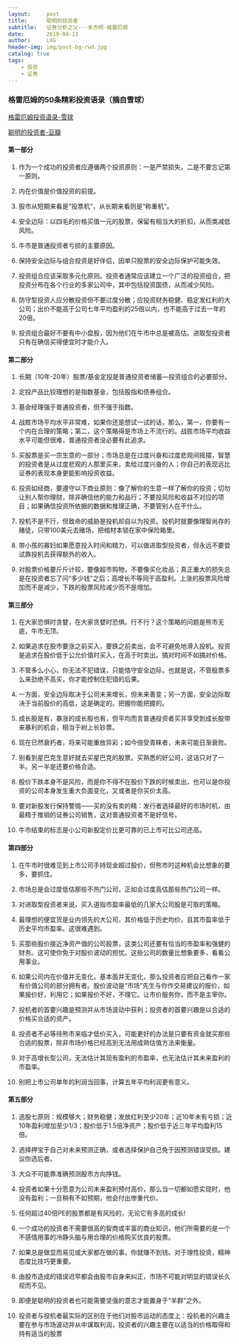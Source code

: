 ```yaml
---
layout:     post
title:      聪明的投资者
subtitle:   证券分析之父---本杰明·格雷厄姆
date:       2019-04-13
author:     LXG
header-img: img/post-bg-rwd.jpg
catalog: true
tags:
    - 投资
    - 证券
---
```


### 格雷厄姆的50条精彩投资语录（摘自雪球）

[格雷厄姆投资语录-雪球](https://xueqiu.com/1319955334/125058445)

[聪明的投资者-豆瓣](https://book.douban.com/subject/5243775/)


#### 第一部分


1. 作为一个成功的投资者应遵循两个投资原则：一是严禁损失，二是不要忘记第一原则。

2. 内在价值是价值投资的前提。

3. 股市从短期来看是“投票机”，从长期来看则是“称重机”。

4. 安全边际：以四毛的价格买值一元的股票，保留有相当大的折扣，从而类减低风险。

5. 牛市是普通投资者亏损的主要原因。

6. 保持安全边际与组合投资是好伴侣，因单只股票的安全边际保护可能失效。

7. 投资组合应该采取多元化原则。投资者通常应该建立一个广泛的投资组合，把投资分布在各个行业的多家公司中，其中包括投资国债，从而减少风险。

8. 防守型投资人应分散投资但不要过度分散；应投资财务稳健、稳定发红利的大公司；出价不能高于公司七年平均盈利的25倍以内，也不能高于过去一年的20倍。

9. 投资组合最好不要有中小盘股，因为他们在牛市中总是被高估。进取型投资者只有在确信买得便宜时才能介入。


#### 第二部分


1. 长期（10年-20年）股票/基金定投是普通投资者储蓄—投资组合的必要部分。

2. 定投产品比较理想的是指数基金，包括股指和债券组合。

3. 基金经理强于普通投资者，但不强于指数。

4. 战胜市场平均水平非常难，如果你还是想试一试的话，那么，第一，你要有一个内在合理的策略；第二，这个策略得是市场上不流行的。战胜市场平均收益水平可能但很难，普通投资者没必要有此追求。

5. 买股票是买一宗生意的一部分；市场总是在过度兴奋和过度悲观间摇摆，智慧的投资者是从过度悲观的人那里买来，卖给过度兴奋的人；你自己的表现远比证券的表现本身更能影响投资收益。

6. 投资如经商，要遵守以下商业原则：像了解你的生意一样了解你的投资；切勿让别人帮你理财，除非确信他的能力和品行；不要投风险和收益不对应的项目；如果确信投资所依据的数据和推理正确，不要管别人在干什么。

7. 投机不是不行，但致命的威胁是投机却自以为投资。投机时就要像理智尚存的赌徒，只带100美元去赌场，把棺材本锁在家中保险箱里。

8. 带小孩的寡妇如果愿意投入时间和精力，可以做进取型投资者，但永远不要尝试靠投机去获得额外的收入。

9. 对股票价格要斤斤计较，要像超市购物，不要像买化妆品；真正重大的损失总是在投资者忘了问“多少钱”之后；高增长不等同于高盈利。上涨的股票风险增加而不是减少，下跌的股票风险减少而不是增加。


#### 第三部分


1. 在大家恐惧时贪婪，在大家贪婪时恐惧。行不行？这个策略的问题是熊市无底，牛市无顶。

2. 如果追求在股市要涨之前买入，要跌之前卖出，会不可避免地滑入投机。投资是追求在股价低于公允价值时买入，在高于时卖出。搞对时间不如搞对价格。

3. 不管多么小心，你无法不犯错误，只能恪守安全边际，也就是说，不管股票多么来劲绝不高买，你才能控制住犯错的后果。

4. 一方面，安全边际取决于公司未来增长，但未来善变；另一方面，安全边际取决于当前股价的高低，这是确定的。把握你能把握的。

5. 成长股是有，暴涨的成长股也有，但平均而言普通投资者买并享受到成长股带来暴利的机会，相当于树上长钞票。

6. 现在已然衰朽者，将来可能重放异彩；如今倍受青睐者，未来可能日渐衰败。

7. 别看到星巴克生意好就去买星巴克的股票。买熟悉的好公司，这话只对了一半。另一半是还要价格合适。

8. 股价下跌本身不是风险，而是你不得不在股价下跌的时候卖出，也可以是你投资的公司本身发生重大负面变化，又或者是你买价太高。

9. 要对新股发行保持警惕——买的没有卖的精：发行者选择最好的市场时机，由最精于推销的证券公司销售，这对普通投资者不是好信号。

10. 牛市结束的标志是小公司新股定价比更可靠的已上市可比公司还高。


#### 第四部分


1. 在牛市时很难见到上市公司手持现金超过股价，但熊市时这种机会比想象的要多，要抓住。

2. 市场总是会过度低估那些不热门公司，正如会过度高估那些热门公司一样。

3. 对进取型投资者来说，买入道指市盈率最低的几家大公司股是可取的策略。

4. 最理想的便宜货是业内领先的大公司，其价格低于历史均价，且其市盈率低于历史平均市盈率。这很难遇到。

5. 买那些股价接近净资产值的公司股票，这类公司还要有恰当的市盈率和强健的财务。这可使你免于对股价波动的担忧。这些公司的数量比想象要多，看看公用事业。

6. 如果公司内在价值并无变化，基本面并无变化，那么投资者应把自己看作一家有价值公司的部分拥有者。股价波动是“市场”先生与你作交易建议的报价，如果报价好，利用它；如果报价不好，不理它。让市价服务你，而不是主宰你。

7. 投机者的首要兴趣是预测并从市场波动中获利；投资者的首要兴趣是以合适的价格买合适的资产。

8. 投资者不必等待熊市来临才低价买入，可能更好的办法是只要有资金就买那些合适的股票，除非市场价格已经高到无法用成熟估值方法来衡量。

9. 对于高增长型公司，无法估计其现有盈利的市盈率，也无法估计其未来盈利的市盈率。

10. 别把上市公司单年的利润当回事，计算五年平均利润更有意义。


#### 第五部分


1. 选股七原则：规模够大；财务稳健；发放红利至少20年；近10年未有亏损；近10年盈利增加至少1/3；股价低于1.5倍净资产；股价低于近三年平均盈利15倍。

2. 选择押宝于自己对未来预测正确，或者选择保护自己免于因预测错误受损。建议你选后者。

3. 大众不可能靠准确预测股市方向挣钱。

4. 投资者如果十分愿意为公司未来盈利预付高价，那么当一切都如愿实现时，他没有盈利；一旦稍有不如预期，他会付出惨重代价。

5. 任何超过40倍PE的股票都是有风险的，无论它有多高的成长!

6. 一个成功的投资者不需要很高的智商或丰富的商业知识，他们所需要的是一个不感情用事的冷静头脑与用合理的价格购买优良的股票。

7. 如果总是做显而易见或大家都在做的事，你就赚不到钱。对于理性投资，精神态度比技巧更重要。

8. 由股市造成的错误迟早都会由股市自身来纠正，市场不可能对明显的错误长久视而不见。

9. 即便是聪明的投资者也可能需要坚强的意志才能置身于“羊群”之外。

10. 投资者与投机者最实际的区别在于他们对股市运动的态度上：投机者的兴趣主要在参与市场波动并从中谋取利润，投资者的兴趣主要在以适当的价格取得和持有适当的股票

